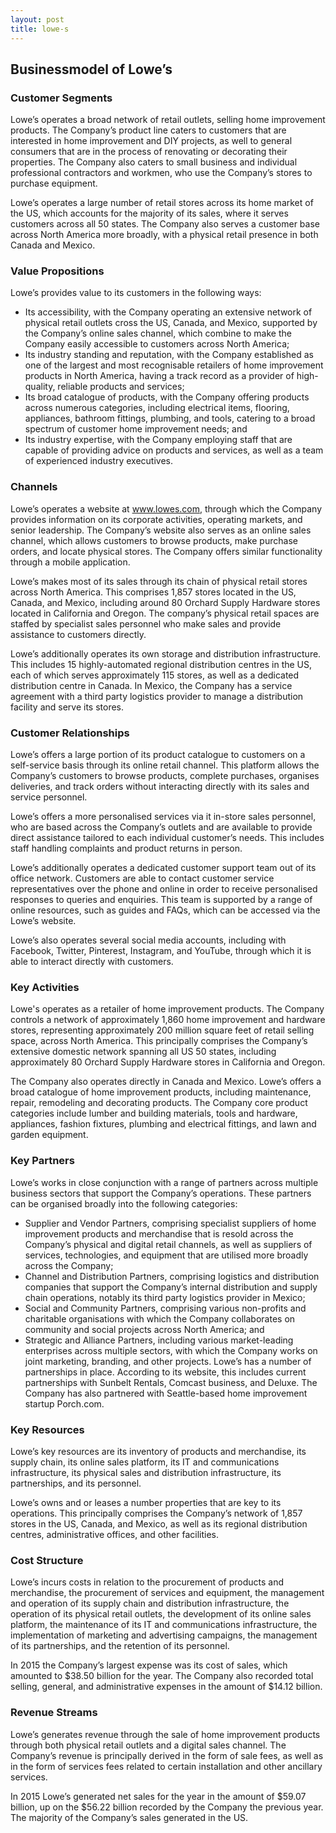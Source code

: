 ```yaml
---
layout: post
title: lowe-s
---
```


Businessmodel of Lowe’s
------------------------

### Customer Segments

Lowe’s operates a broad network of retail outlets, selling home improvement products. The Company’s product line caters to customers that are interested in home improvement and DIY projects, as well to general consumers that are in the process of renovating or decorating their properties. The Company also caters to small business and individual professional contractors and workmen, who use the Company’s stores to purchase equipment.

Lowe’s operates a large number of retail stores across its home market of the US, which accounts for the majority of its sales, where it serves customers across all 50 states. The Company also serves a customer base across North America more broadly, with a physical retail presence in both Canada and Mexico.

### Value Propositions

Lowe’s provides value to its customers in the following ways:

 * Its accessibility, with the Company operating an extensive network of physical retail outlets cross the US, Canada, and Mexico, supported by the Company’s online sales channel, which combine to make the Company easily accessible to customers across North America;
* Its industry standing and reputation, with the Company established as one of the largest and most recognisable retailers of home improvement products in North America, having a track record as a provider of high-quality, reliable products and services;
* Its broad catalogue of products, with the Company offering products across numerous categories, including electrical items, flooring, appliances, bathroom fittings, plumbing, and tools, catering to a broad spectrum of customer home improvement needs; and
* Its industry expertise, with the Company employing staff that are capable of providing advice on products and services, as well as a team of experienced industry executives.
 ### Channels

Lowe’s operates a website at www.lowes.com, through which the Company provides information on its corporate activities, operating markets, and senior leadership. The Company’s website also serves as an online sales channel, which allows customers to browse products, make purchase orders, and locate physical stores. The Company offers similar functionality through a mobile application.

Lowe’s makes most of its sales through its chain of physical retail stores across North America. This comprises 1,857 stores located in the US, Canada, and Mexico, including around 80 Orchard Supply Hardware stores located in California and Oregon. The company’s physical retail spaces are staffed by specialist sales personnel who make sales and provide assistance to customers directly.

Lowe’s additionally operates its own storage and distribution infrastructure. This includes 15 highly-automated regional distribution centres in the US, each of which serves approximately 115 stores, as well as a dedicated distribution centre in Canada. In Mexico, the Company has a service agreement with a third party logistics provider to manage a distribution facility and serve its stores.

### Customer Relationships

Lowe’s offers a large portion of its product catalogue to customers on a self-service basis through its online retail channel. This platform allows the Company’s customers to browse products, complete purchases, organises deliveries, and track orders without interacting directly with its sales and service personnel.

Lowe’s offers a more personalised services via it in-store sales personnel, who are based across the Company’s outlets and are available to provide direct assistance tailored to each individual customer’s needs. This includes staff handling complaints and product returns in person.

Lowe’s additionally operates a dedicated customer support team out of its office network. Customers are able to contact customer service representatives over the phone and online in order to receive personalised responses to queries and enquiries. This team is supported by a range of online resources, such as guides and FAQs, which can be accessed via the Lowe’s website.

Lowe’s also operates several social media accounts, including with Facebook, Twitter, Pinterest, Instagram, and YouTube, through which it is able to interact directly with customers.

### Key Activities

Lowe's operates as a retailer of home improvement products. The Company controls a network of approximately 1,860 home improvement and hardware stores, representing approximately 200 million square feet of retail selling space, across North America. This principally comprises the Company’s extensive domestic network spanning all US 50 states, including approximately 80 Orchard Supply Hardware stores in California and Oregon.

The Company also operates directly in Canada and Mexico. Lowe’s offers a broad catalogue of home improvement products, including maintenance, repair, remodeling and decorating products. The Company core product categories include lumber and building materials, tools and hardware, appliances, fashion fixtures, plumbing and electrical fittings, and lawn and garden equipment.

### Key Partners

Lowe’s works in close conjunction with a range of partners across multiple business sectors that support the Company’s operations. These partners can be organised broadly into the following categories:

 * Supplier and Vendor Partners, comprising specialist suppliers of home improvement products and merchandise that is resold across the Company’s physical and digital retail channels, as well as suppliers of services, technologies, and equipment that are utilised more broadly across the Company;
* Channel and Distribution Partners, comprising logistics and distribution companies that support the Company’s internal distribution and supply chain operations, notably its third party logistics provider in Mexico;
* Social and Community Partners, comprising various non-profits and charitable organisations with which the Company collaborates on community and social projects across North America; and
* Strategic and Alliance Partners, including various market-leading enterprises across multiple sectors, with which the Company works on joint marketing, branding, and other projects.
 Lowe’s has a number of partnerships in place. According to its website, this includes current partnerships with Sunbelt Rentals, Comcast business, and Deluxe. The Company has also partnered with Seattle-based home improvement startup Porch.com.

### Key Resources

Lowe’s key resources are its inventory of products and merchandise, its supply chain, its online sales platform, its IT and communications infrastructure, its physical sales and distribution infrastructure, its partnerships, and its personnel.

Lowe’s owns and or leases a number properties that are key to its operations. This principally comprises the Company’s network of 1,857 stores in the US, Canada, and Mexico, as well as its regional distribution centres, administrative offices, and other facilities.

### Cost Structure

Lowe’s incurs costs in relation to the procurement of products and merchandise, the procurement of services and equipment, the management and operation of its supply chain and distribution infrastructure, the operation of its physical retail outlets, the development of its online sales platform, the maintenance of its IT and communications infrastructure, the implementation of marketing and advertising campaigns, the management of its partnerships, and the retention of its personnel.

In 2015 the Company’s largest expense was its cost of sales, which amounted to $38.50 billion for the year. The Company also recorded total selling, general, and administrative expenses in the amount of $14.12 billion.

### Revenue Streams

Lowe’s generates revenue through the sale of home improvement products through both physical retail outlets and a digital sales channel. The Company’s revenue is principally derived in the form of sale fees, as well as in the form of services fees related to certain installation and other ancillary services.

In 2015 Lowe’s generated net sales for the year in the amount of $59.07 billion, up on the $56.22 billion recorded by the Company the previous year. The majority of the Company’s sales generated in the US.
